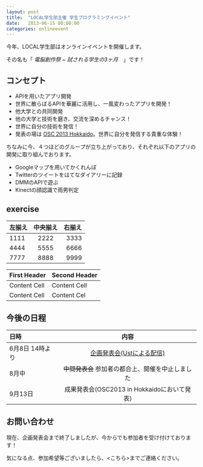 ```yaml
---
layout: post
title:  "LOCAL学生部主催 学生プログラミングイベント"
date:   2013-06-15 00:00:00
categories: onlineevent
---
```


今年、LOCAL学生部はオンラインイベントを開催します。

その名も「 *電脳創作祭 ~ 試される学生の3ヶ月*　」です！

## コンセプト
* APIを用いたアプリ開発
 * 世界に散らばるAPIを華麗に活用し、一風変わったアプリを開発！
* 他大学との共同開発
 * 他の大学と技術を磨き、交流を深めるチャンス！
* 世界に自分の技術を発信！
 * 発表の場は [OSC 2013 Hokkaido](http://www.ospn.jp/osc2013-do/ )。世界に自分を発信する貴重な体験！

ちなみに今、４つほどのグループが立ち上がっており、それぞれ以下のアプリの開発に取り組んでおります。  

 * Googleマップを用いてかくれんぼ
 * Twitterのツイートをはてなダイアリーに記録
 * DMMのAPIで遊ぶ
 * Kinectの顔認識で雨男判定


## exercise

左揃え | 中央揃え | 右揃え
:----- | :------: | -----:
1111   | 2222     | 3333 
4444   | 5555     | 6666
7777   | 8888     | 9999


First Header  | Second Header
------------- | -------------
Content Cell  | Content Cell
Content Cell  | Content Cel

## 今後の日程
 日時 | 内容 
:--------------|:--------------------------------------:
 6月8日 14時より |[企画発表会(Ustによる配信)](http://students.local.or.jp/?page_id=123)
 8月中         | ~~中間発表会~~ 参加者の都合上、開催を中止しました
 9月13日        |成果発表会(OSC2013 in Hokkaidoにおいて発表)

## お問い合わせ

現在、企画発表会まで終了しましたが、今からでも参加者を受け付けております！

気になる点、参加希望等ございましたら、<こちら>までご連絡ください。


